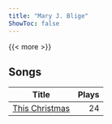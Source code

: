 ```yaml
---
title: "Mary J. Blige"
ShowToc: false
---
```


{{< more >}}

## Songs
Title | Plays 
----- | -----: 
[This Christmas](/songs/this-christmas) | 24

